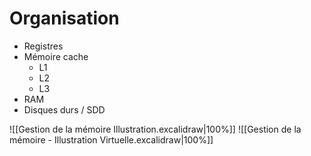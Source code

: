 
# Organisation

- Registres
- Mémoire cache
	- L1
	- L2
	- L3
- RAM
- Disques durs / SDD

![[Gestion de la mémoire Illustration.excalidraw|100%]]
![[Gestion de la mémoire - Illustration Virtuelle.excalidraw|100%]]
